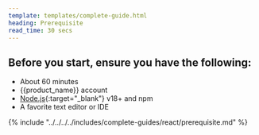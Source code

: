 ```yaml
---
template: templates/complete-guide.html
heading: Prerequisite
read_time: 30 secs
---
```


## Before you start, ensure you have the following:

* About 60 minutes
* {{product_name}} account
* [Node.js](https://nodejs.org/en/download/package-manager){:target="_blank"} v18+ and npm
* A favorite text editor or IDE


{% include "../../../../includes/complete-guides/react/prerequisite.md" %}